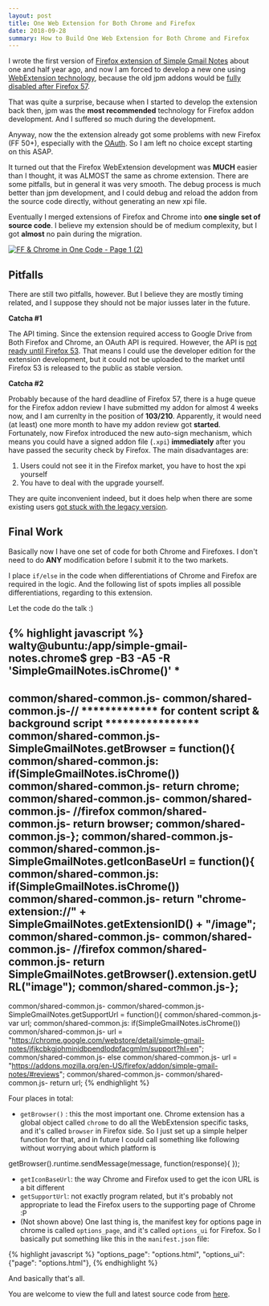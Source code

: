 ```yaml
---
layout: post
title: One Web Extension for Both Chrome and Firefox
date: 2018-09-28
summary: How to Build One Web Extension for Both Chrome and Firefox
---
```


I wrote the first version of [Firefox extension of Simple Gmail Notes](https://walty8.com/simple-gmail-notes-firefox-addon/) about one and half year ago, and now I am forced to develop a new one using [WebExtension technology](https://developer.mozilla.org/en-US/Add-ons/WebExtensions), because the old jpm addons would be [fully disabled after Firefox 57](https://blog.mozilla.org/addons/2017/02/16/the-road-to-firefox-57-compatibility-milestones/).

That was quite a surprise, because when I started to develop the extension back then, jpm was the **most recommended** technology for Firefox addon development. And I suffered so much during the development.

Anyway, now the the extension already got some problems with new Firefox (FF 50+), especially with the [OAuth](https://github.com/mozilla/oauthorizer). So I am left no choice except starting on this ASAP.

It turned out that the Firefox WebExtension development was **MUCH** easier than I thought, it was ALMOST the same as chrome extension. There are some pitfalls, but in general it was very smooth. The debug process is much better than jpm development, and I could debug and reload the addon from the source code directly, without generating an new xpi file.

Eventually I merged extensions of Firefox and Chrome into **one single set of source code**. I believe my extension should be of medium complexity, but I got **almost** no pain during the migration.

[![FF & Chrome in One Code - Page 1 (2)](https://walty8.com/wp-content/uploads/2017/05/FF-Chrome-in-One-Code-Page-1-2-1-1024x673.png)](http://walty8.com/wp-content/uploads/2017/05/FF-Chrome-in-One-Code-Page-1-2-1.png)

Pitfalls
--------

There are still two pitfalls, however. But I believe they are mostly timing related, and I suppose they should not be major iusses later in the future.

**Catcha #1**

The API timing. Since the extension required access to Google Drive from Both Firefox and Chrome, an OAuth API is required. However, the API is [not ready until Firefox 53](https://discourse.mozilla-community.org/t/use-oauth-2-0-in-firefox-webextension/11984). That means I could use the developer edition for the extension development, but it could not be uploaded to the market until Firefox 53 is released to the public as stable version.

**Catcha #2**

Probably because of the hard deadline of Firefox 57, there is a huge queue for the Firefox addon review I have submitted my addon for almost 4 weeks now, and I am currenlty in the position of **103/210**. Apparently, it would need (at least) one more month to have my addon review got **started**. Fortunately, now Firefox introduced the new auto-sign mechanism, which means you could have a signed addon file (`.xpi`) **immediately** after you have passed the security check by Firefox. The main disadvantages are:

1.  Users could not see it in the Firefox market, you have to host the xpi yourself
2.  You have to deal with the upgrade yourself.

They are quite inconvenient indeed, but it does help when there are some existing users [got stuck with the legacy version](https://addons.mozilla.org/en-us/firefox/addon/simple-gmail-notes/).

Final Work
----------

Basically now I have one set of code for both Chrome and Firefoxes. I don't need to do **ANY** modification before I submit it to the two markets.

I place `if/else` in the code when differentiations of Chrome and Firefox are required in the logic. And the following list of spots implies all possible differentiations, regarding to this extension.

Let the code do the talk :)

{% highlight javascript %}
walty@ubuntu:/app/simple-gmail-notes.chrome$ grep -B3 -A5 -R 'SimpleGmailNotes.isChrome()' \*
--
common/shared-common.js-
common/shared-common.js-// \*\*\*\*\*\*\*\*\*\*\*\*\* for content script & background script \*\*\*\*\*\*\*\*\*\*\*\*\*\*\*\*
common/shared-common.js-SimpleGmailNotes.getBrowser = function(){
common/shared-common.js:  if(SimpleGmailNotes.isChrome())
common/shared-common.js-    return chrome;
common/shared-common.js-
common/shared-common.js-  //firefox
common/shared-common.js-  return browser;
common/shared-common.js-};
common/shared-common.js-
common/shared-common.js-SimpleGmailNotes.getIconBaseUrl = function(){
common/shared-common.js:  if(SimpleGmailNotes.isChrome())
common/shared-common.js-    return "chrome-extension://" + SimpleGmailNotes.getExtensionID() + "/image";
common/shared-common.js-
common/shared-common.js-  //firefox
common/shared-common.js-  return SimpleGmailNotes.getBrowser().extension.getURL("image");
common/shared-common.js-};
--
common/shared-common.js-
common/shared-common.js-SimpleGmailNotes.getSupportUrl = function(){
common/shared-common.js-  var url;
common/shared-common.js:  if(SimpleGmailNotes.isChrome())
common/shared-common.js-    url = "https://chrome.google.com/webstore/detail/simple-gmail-notes/jfjkcbkgjohminidbpendlodpfacgmlm/support?hl=en";
common/shared-common.js-  else
common/shared-common.js-    url = "https://addons.mozilla.org/en-US/firefox/addon/simple-gmail-notes/#reviews";
common/shared-common.js-
common/shared-common.js-  return url;
{% endhighlight %}

Four places in total:

*   `getBrowser()` : this the most important one. Chrome extension has a global object called `chrome` to do all the WebExtension specific tasks, and it's called `browser` in Firefox side. So I just set up a simple helper function for that, and in future I could call something like following without worrying about which platform is

getBrowser().runtime.sendMessage(message, function(response){
});

*   `getIconBaseUrl`: the way Chrome and Firefox used to get the icon URL is a bit different
*   `getSupportUrl`: not exactly program related, but it's probably not appropriate to lead the Firefox users to the supporting page of Chrome :P
*   (Not shown above) One last thing is, the manifest key for options page in chrome is called `options_page`, and it's called `options_ui` for Firefox. So I basically put something like this in the `manifest.json` file:

{% highlight javascript %}
"options_page": "options.html",
"options_ui": {"page": "options.html"},
{% endhighlight %}

And basically that's all.

You are welcome to view the full and latest source code from [here](https://github.com/walty8/simple-gmail-notes.chrome).
